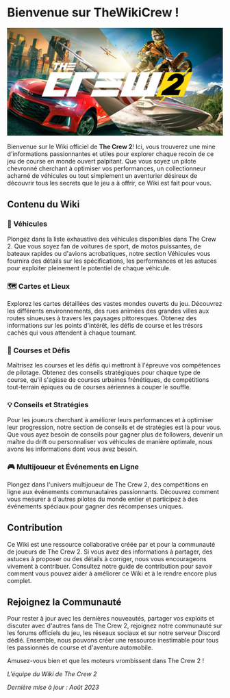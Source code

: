 # Bienvenue sur TheWikiCrew !

![The Crew 2 Logo](img/The-Crew-2-157498117.jpg)

Bienvenue sur le Wiki officiel de **The Crew 2**! Ici, vous trouverez une mine d'informations passionnantes et utiles pour explorer chaque recoin de ce jeu de course en monde ouvert palpitant. Que vous soyez un pilote chevronné cherchant à optimiser vos performances, un collectionneur acharné de véhicules ou tout simplement un aventurier désireux de découvrir tous les secrets que le jeu a à offrir, ce Wiki est fait pour vous.

## Contenu du Wiki

### 🚗 Véhicules

Plongez dans la liste exhaustive des véhicules disponibles dans The Crew 2. Que vous soyez fan de voitures de sport, de motos puissantes, de bateaux rapides ou d'avions acrobatiques, notre section Véhicules vous fournira des détails sur les spécifications, les performances et les astuces pour exploiter pleinement le potentiel de chaque véhicule.

### 🗺️ Cartes et Lieux

Explorez les cartes détaillées des vastes mondes ouverts du jeu. Découvrez les différents environnements, des rues animées des grandes villes aux routes sinueuses à travers les paysages pittoresques. Obtenez des informations sur les points d'intérêt, les défis de course et les trésors cachés qui vous attendent à chaque tournant.

### 🏁 Courses et Défis

Maîtrisez les courses et les défis qui mettront à l'épreuve vos compétences de pilotage. Obtenez des conseils stratégiques pour chaque type de course, qu'il s'agisse de courses urbaines frénétiques, de compétitions tout-terrain épiques ou de courses aériennes à couper le souffle.

### 💡 Conseils et Stratégies

Pour les joueurs cherchant à améliorer leurs performances et à optimiser leur progression, notre section de conseils et de stratégies est là pour vous. Que vous ayez besoin de conseils pour gagner plus de followers, devenir un maître du drift ou personnaliser vos véhicules de manière optimale, nous avons les informations dont vous avez besoin.

### 🎮 Multijoueur et Événements en Ligne

Plongez dans l'univers multijoueur de The Crew 2, des compétitions en ligne aux événements communautaires passionnants. Découvrez comment vous mesurer à d'autres pilotes du monde entier et participez à des événements spéciaux pour gagner des récompenses uniques.

## Contribution

Ce Wiki est une ressource collaborative créée par et pour la communauté de joueurs de The Crew 2. Si vous avez des informations à partager, des astuces à proposer ou des détails à corriger, nous vous encourageons vivement à contribuer. Consultez notre guide de contribution pour savoir comment vous pouvez aider à améliorer ce Wiki et à le rendre encore plus complet.

## Rejoignez la Communauté

Pour rester à jour avec les dernières nouveautés, partager vos exploits et discuter avec d'autres fans de The Crew 2, rejoignez notre communauté sur les forums officiels du jeu, les réseaux sociaux et sur notre serveur Discord dédié. Ensemble, nous pouvons créer une ressource inestimable pour tous les passionnés de course et d'aventure automobile.

Amusez-vous bien et que les moteurs vrombissent dans The Crew 2 !

*L'équipe du Wiki de The Crew 2*

*Dernière mise à jour : Août 2023*